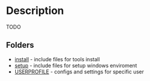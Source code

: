 #  Description

TODO


## Folders

* [install](install) - include files for tools install
* [setup](setup) - include files for setup windows enviroment
* [USERPROFILE](USERPROFILE) - configs and settings for specific user